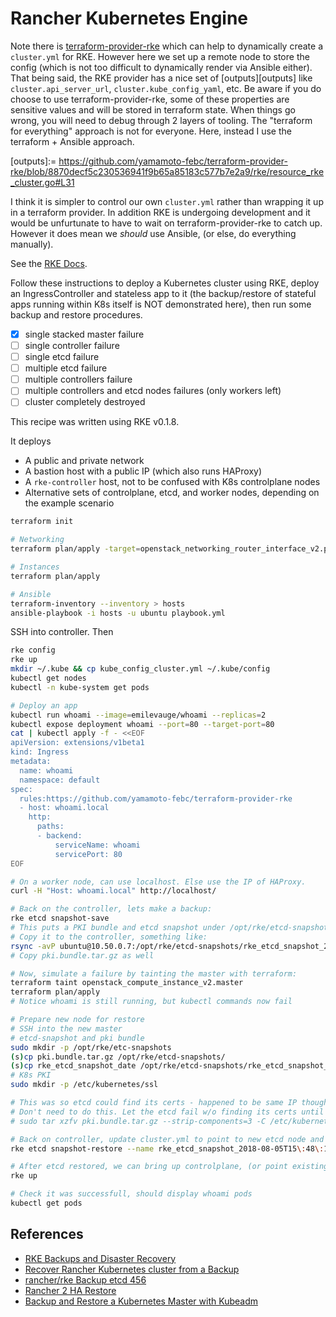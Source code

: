 # Rancher Kubernetes Engine

Note there is
[terraform-provider-rke](https://github.com/yamamoto-febc/terraform-provider-rke)
which can help to dynamically create a `cluster.yml` for RKE. However here we
set up a remote node to store the config (which is not too difficult to
dynamically render via Ansible either). That being said, the RKE provider has a
nice set of [outputs][outputs] like `cluster.api_server_url`,
`cluster.kube_config_yaml`, etc. Be aware if you do choose to use
terraform-provider-rke, some of these properties are sensitive values and will
be stored in terraform state. When things go wrong, you will need to debug
through 2 layers of tooling. The "terraform for everything" approach is not for
everyone. Here, instead I use the terraform + Ansible approach.

[outputs]:= https://github.com/yamamoto-febc/terraform-provider-rke/blob/8870decf5c230536941f9b65a85183c577b7e2a9/rke/resource_rke_cluster.go#L31

I think it is simpler to control our own `cluster.yml` rather than wrapping it
up in a terraform provider. In addition RKE is undergoing development and it
would be unfurtunate to have to wait on terraform-provider-rke to catch up.
However it does mean we *should* use Ansible, (or else, do everything manually).

See the [RKE Docs](https://rancher.com/docs/rke/v0.1.x/en/).

Follow these instructions to deploy a Kubernetes cluster using RKE, deploy an
IngressController and stateless app to it (the backup/restore of stateful apps
running within K8s itself is NOT demonstrated here), then run some backup and
restore procedures.

- [x] single stacked master failure
- [ ] single controller failure
- [ ] single etcd failure
- [ ] multiple etcd failure
- [ ] multiple controllers failure
- [ ] multiple controllers and etcd nodes failures (only workers left)
- [ ] cluster completely destroyed

This recipe was written using RKE v0.1.8.

It deploys

- A public and private network
- A bastion host with a public IP (which also runs HAProxy)
- A `rke-controller` host, not to be confused with K8s controlplane nodes
- Alternative sets of controlplane, etcd, and worker nodes, depending on the example scenario

```bash
terraform init

# Networking
terraform plan/apply -target=openstack_networking_router_interface_v2.public

# Instances
terraform plan/apply

# Ansible
terraform-inventory --inventory > hosts
ansible-playbook -i hosts -u ubuntu playbook.yml
```

SSH into controller. Then

```bash
rke config
rke up
mkdir ~/.kube && cp kube_config_cluster.yml ~/.kube/config
kubectl get nodes
kubectl -n kube-system get pods

# Deploy an app
kubectl run whoami --image=emilevauge/whoami --replicas=2
kubectl expose deployment whoami --port=80 --target-port=80
cat | kubectl apply -f - <<EOF
apiVersion: extensions/v1beta1
kind: Ingress
metadata:
  name: whoami
  namespace: default
spec:
  rules:https://github.com/yamamoto-febc/terraform-provider-rke
  - host: whoami.local
    http:
      paths:
      - backend:
          serviceName: whoami
          servicePort: 80
EOF

# On a worker node, can use localhost. Else use the IP of HAProxy.
curl -H "Host: whoami.local" http://localhost/

# Back on the controller, lets make a backup:
rke etcd snapshot-save
# This puts a PKI bundle and etcd snapshot under /opt/rke/etcd-snapshots on each node with 'etcd' role
# Copy it to the controller, something like:
rsync -avP ubuntu@10.50.0.7:/opt/rke/etcd-snapshots/rke_etcd_snapshot_2018-08-05T15\:48\:17Z ./rke_etcd_snapshot_2018-08-05T15\:48\:17Z
# Copy pki.bundle.tar.gz as well

# Now, simulate a failure by tainting the master with terraform:
terraform taint openstack_compute_instance_v2.master
terraform plan/apply
# Notice whoami is still running, but kubectl commands now fail

# Prepare new node for restore
# SSH into the new master
# etcd-snapshot and pki bundle
sudo mkdir -p /opt/rke/etc-snapshots
(s)cp pki.bundle.tar.gz /opt/rke/etcd-snapshots/
(s)cp rke_etcd_snapshot_date /opt/rke/etcd-snapshots/rke_etcd_snapshot_date
# K8s PKI
sudo mkdir -p /etc/kubernetes/ssl

# This was so etcd could find its certs - happened to be same IP though
# Don't need to do this. Let the etcd fail w/o finding its certs until `rke up` is ran
# sudo tar xzfv pki.bundle.tar.gz --strip-components=3 -C /etc/kubernetes/ssl

# Back on controller, update cluster.yml to point to new etcd node and
rke etcd snapshot-restore --name rke_etcd_snapshot_2018-08-05T15\:48\:17Z

# After etcd restored, we can bring up controlplane, (or point existing C nodes to new etcd)
rke up

# Check it was successfull, should display whoami pods
kubectl get pods
```

## References

- [RKE Backups and Disaster Recovery](https://rancher.com/docs/rke/v0.1.x/en/installation/etcd-snapshots/)
- [Recover Rancher Kubernetes cluster from a Backup](https://rancher.com/blog/2018/recover-rancher-kubernetes-cluster-from-backup/)
- [rancher/rke Backup etcd 456](https://github.com/rancher/rke/issues/456)
- [Rancher 2 HA Restore](https://rancher.com/docs/rancher/v2.x/en/backups/restorations/ha-restoration/)
- [Backup and Restore a Kubernetes Master with Kubeadm](https://labs.consol.de/kubernetes/2018/05/25/kubeadm-backup.html)
